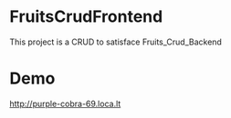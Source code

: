 # FruitsCrudFrontend

This project is a CRUD to satisface Fruits_Crud_Backend

# Demo

http://purple-cobra-69.loca.lt
